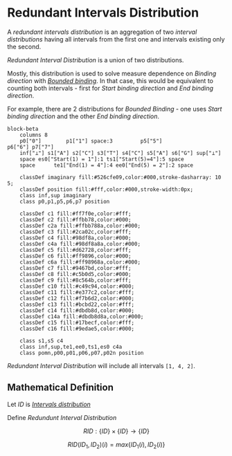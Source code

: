 # Redundant Intervals Distribution

A _redundant intervals distribution_ is an aggregation of two _interval distributions_ having all intervals from the first one and intervals existing only the second.

_Redundant Interval Distribution_ is a union of two distributions.


Mostly, this distribution is used to solve measure dependence on _Binding direction_ with [_Bounded binding_](../intervals_chain/bounded.md).
In that case, this would be equivalent to counting both intervals - first for _Start binding direction_ and _End binding direction_.

For example, there are 2 distributions for _Bounded Binding_ - one uses _Start binding direction_ and the other  _End binding direction_.

``` mermaid
block-beta
    columns 8
    p0["0"]        p1["1"] space:3         p5["5"]                p6["6"] p7["7"]
    inf["⊥"] s1["A"] s2["C"] s3["T"] s4["C"] s5["A"] s6["G"] sup["⊥"]
    space es0["Start(1) = 1"]:1 ts1["Start(5)=4"]:5 space
    space      te1["End(1) = 4"]:4 ee0["End(5) = 2"]:2 space

    classDef imaginary fill:#526cfe09,color:#000,stroke-dasharray: 10 5;
    classDef position fill:#fff,color:#000,stroke-width:0px;
    class inf,sup imaginary
    class p0,p1,p5,p6,p7 position

    classDef c1 fill:#ff7f0e,color:#fff;
    classDef c2 fill:#ffbb78,color:#000;
    classDef c2a fill:#ffbb788a,color:#000;
    classDef c3 fill:#2ca02c,color:#fff;
    classDef c4 fill:#98df8a,color:#000;
    classDef c4a fill:#98df8a8a,color:#000;
    classDef c5 fill:#d62728,color:#fff;
    classDef c6 fill:#ff9896,color:#000;
    classDef c6a fill:#ff98968a,color:#000;
    classDef c7 fill:#9467bd,color:#fff;
    classDef c8 fill:#c5b0d5,color:#000;
    classDef c9 fill:#8c564b,color:#fff;
    classDef c10 fill:#c49c94,color:#000;
    classDef c11 fill:#e377c2,color:#fff;
    classDef c12 fill:#f7b6d2,color:#000;
    classDef c13 fill:#bcbd22,color:#fff;
    classDef c14 fill:#dbdb8d,color:#000;
    classDef c14a fill:#dbdb8d8a,color:#000;
    classDef c15 fill:#17becf,color:#fff;
    classDef c16 fill:#9edae5,color:#000;

    class s1,s5 c4
    class inf,sup,te1,ee0,ts1,es0 c4a
    class pomn,p00,p01,p06,p07,p02n position
```

_Redundant Interval Distribution_ will include all intervals `[1, 4, 2]`.

## Mathematical Definition

Let $ID$ is [_Intervals distribution_](../intervals_distribution/index.md#mathematical-definition)

Define _Redundunt Interval Distribution_

$$RID: \{ID\} \times \{ID\} \longrightarrow \{ID\}$$

$$RID(ID_1, ID_2)(i) = max \{ID_1(i), ID_2(i) \}$$
